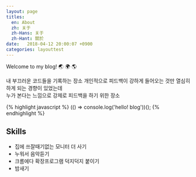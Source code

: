```yaml
---
layout: page
titles:
  en: About
  zh: 关于
  zh-Hans: 关于
  zh-Hant: 關於
date:   2018-04-12 20:00:07 +0900
categories: layouttest
---
```


Welcome to my blog! :earth_asia: :earth_africa: :earth_americas:

내 부끄러운 코드들을 기록하는 장소
개인적으로 피드백이 강하게  들어오는 것만 열심히 하게 되는 경향이 있었는데  
누가 본다는 느낌으로 강제로 피드백을 하기 위한 장소  

{% highlight javascript %}
(() => console.log('hello! blog'))();
{% endhighlight %}

## Skills

- 집에 쓰잘때기없는 모니터 더 사기   
- 누워서 음악듣기
- 크롬에다 확장프로그램 덕지덕지 붙이기  
- 밤새기 
